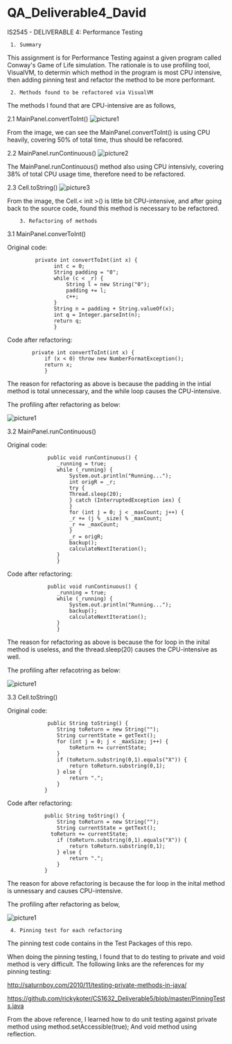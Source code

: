 # QA_Deliverable4_David

IS2545 - DELIVERABLE 4: Performance Testing

     1. Summary

 This assignment is for Performance Testing against a given program called Conway's Game of Life simulation. The rationale is to use profiling tool, VisualVM, to determin which method in the program is most CPU intensive, then adding pinning test and refactor the method to be more performant.

     2. Methods found to be refactored via VisualVM

 The methods I found that are CPU-intensive are as follows,

  2.1 MainPanel.convertToInt() 
 ![picture1](https://cloud.githubusercontent.com/assets/16587395/20127824/e7699fa2-a610-11e6-8594-6d565e22064e.png)

 From the image, we can see the MainPanel.convertToInt() is using CPU heavily, covering 50% of total time, thus should be refacored.

  2.2 MainPanel.runContinuous()
 ![picture2](https://cloud.githubusercontent.com/assets/16587395/20127860/41b3453a-a611-11e6-8b64-bc307aad20c9.png)

 The MainPanel.runContinuous() method also using CPU intensivly, covering 38% of total CPU usage time, therefore need to be refactored.

  2.3 Cell.toString()
 ![picture3](https://cloud.githubusercontent.com/assets/16587395/20127912/c2a477ea-a611-11e6-91ec-e909cb103094.png)

 From the image, the Cell.< init >() is little bit CPU-intensive, and after going back to the source code, found this method is necessary to be refactored.
  
        3. Refactoring of methods 

 3.1 MainPanel.converToInt()

 Original code: 
 
			 private int convertToInt(int x) {
				   int c = 0;
				   String padding = "0";
				   while (c < _r) {
				       String l = new String("0");
				       padding += l;
				       c++;
				   }
				   String n = padding + String.valueOf(x);
				   int q = Integer.parseInt(n);
				   return q;
			       }
    
 Code after refactoring:

			private int convertToInt(int x) {
				if (x < 0) throw new NumberFormatException();
				return x;
			    }
    
 The reason for refactoring as above is because the padding in the intial method is total unnecessary, and the while loop causes the CPU-intensive.

 The profiling after refactoring as below:

 ![picture1](https://cloud.githubusercontent.com/assets/16587395/20128223/a7dc7a04-a614-11e6-8e4b-4f83cf21a5b9.png)

 3.2 MainPanel.runContinuous()

 Original code:

				 public void runContinuous() {
					_running = true;
					while (_running) {
					    System.out.println("Running...");
					    int origR = _r;
					    try {
						Thread.sleep(20);
					    } catch (InterruptedException iex) {
					    }
					    for (int j = 0; j < _maxCount; j++) {
						_r += (j % _size) % _maxCount;
						_r += _maxCount;
					    }
					    _r = origR;
					    backup();
					    calculateNextIteration();
					}
				    }
    
 Code after refactoring:

				 public void runContinuous() {
					_running = true;
					while (_running) {
					    System.out.println("Running...");
					    backup();
					    calculateNextIteration();
					}
				    }

 The reason for refactoring as above is because the for loop in the inital method is useless, and the thread.sleep(20) causes the CPU-intensive as well.

 The profiling after refacotring as below:

 ![picture1](https://cloud.githubusercontent.com/assets/16587395/20128337/7c95e564-a615-11e6-8654-eaaaa988c9c5.png)

 3.3 Cell.toString()

 Original code:

				 public String toString() {
					String toReturn = new String("");
					String currentState = getText();     
					for (int j = 0; j < _maxSize; j++) {
					    toReturn += currentState;    
					}
					if (toReturn.substring(0,1).equals("X")) {
					    return toReturn.substring(0,1);
					} else {
					    return ".";
					}
				}

 Code after refactoring:

				public String toString() {
					String toReturn = new String("");
					String currentState = getText();     
				  toReturn += currentState;    
					if (toReturn.substring(0,1).equals("X")) {
					    return toReturn.substring(0,1);
					} else {
					    return ".";
					}
				}

 The reason for above refactoring is because the for loop in the inital method is unnessary and causes CPU-intensive.

 The profiling after refactoring as below,

 ![picture1](https://cloud.githubusercontent.com/assets/16587395/20128450/1af16a30-a616-11e6-93bc-cd90aecdee49.png)

     4. Pinning test for each refactoring

 The pinning test code contains in the Test Packages of this repo.
 
 When doing the pinning testing, I found that to do testing to private and void method is very difficult. The following links are the references for my pinning testing:
 
 http://saturnboy.com/2010/11/testing-private-methods-in-java/
 
 https://github.com/rickykoter/CS1632_Deliverable5/blob/master/PinningTests.java
 
 From the above reference, I learned how to do unit testing against private method using 
           method.setAccessible(true);
 And void method using reflection.
